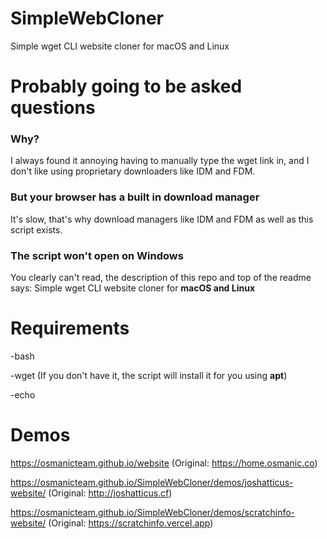 # SimpleWebCloner
Simple wget CLI website cloner for macOS and Linux
<br>
# Probably going to be asked questions
<h3>Why?</h3>
I always found it annoying having to manually type the wget link in, and I don't like using proprietary downloaders like IDM and FDM.
<h3>But your browser has a built in download manager</h3>
It's slow, that's why download managers like IDM and FDM as well as this script exists.
<h3>The script won't open on Windows</h3>
You clearly can't read, the description of this repo and top of the readme says: Simple wget CLI website cloner for <b>macOS and Linux</b>

# Requirements
-bash

-wget (If you don't have it, the script will install it for you using <b>apt</b>)

-echo

# Demos
https://osmanicteam.github.io/website (Original: https://home.osmanic.co)

https://osmanicteam.github.io/SimpleWebCloner/demos/joshatticus-website/ (Original: http://joshatticus.cf)

https://osmanicteam.github.io/SimpleWebCloner/demos/scratchinfo-website/ (Original: https://scratchinfo.vercel.app)
